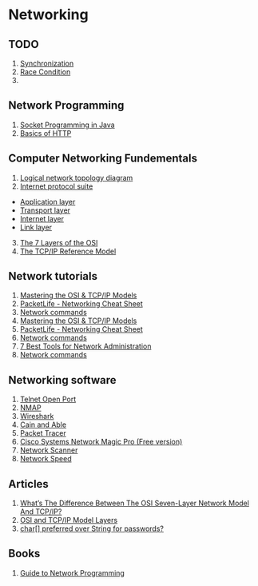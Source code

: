 # Networking



## TODO
1. [Synchronization](https://www.baeldung.com/java-synchronized)
2. [Race Condition](https://stackoverflow.com/questions/34510/what-is-a-race-condition)
3. []()



## Network Programming
1. [Socket Programming in Java](https://www.geeksforgeeks.org/socket-programming-in-java/)
2. [Basics of HTTP](https://developer.mozilla.org/en-US/docs/Web/HTTP/Basics_of_HTTP?fbclid=IwAR0q6vhCaXvqgq_MZ5K3QlRuoPimstAg_2FslOM0vOXQg9qeA5WmA8TkdYk)



## Computer Networking Fundementals
1. [Logical network topology diagram](http://www.conceptdraw.com/examples/a-logical-diagram)
2. [Internet protocol suite](https://en.wikipedia.org/wiki/Internet_protocol_suite)
 * [Application layer](https://en.wikipedia.org/wiki/Application_layer)
 * [Transport layer](https://en.wikipedia.org/wiki/Transport_layer)
 * [Internet layer](https://en.wikipedia.org/wiki/Internet_layer)
 * [Link layer](https://en.wikipedia.org/wiki/Link_layer)
3. [The 7 Layers of the OSI](https://www.webopedia.com/quick_ref/OSI_Layers.asp)
4. [The TCP/IP Reference Model](https://www.studytonight.com/computer-networks/tcp-ip-reference-model)
 
 

## Network tutorials
1. [Mastering the OSI & TCP/IP Models](http://jaredheinrichs.com/mastering-the-osi-tcpip-models.html)
2. [PacketLife - Networking Cheat Sheet](http://packetlife.net/library/cheat-sheets/)
3. [Network commands](https://blog.pandorafms.org/network-commands/)
4. [Mastering the OSI & TCP/IP Models](http://jaredheinrichs.com/mastering-the-osi-tcpip-models.html)
5. [PacketLife - Networking Cheat Sheet](http://packetlife.net/library/cheat-sheets/)
6. [Network commands](https://blog.pandorafms.org/network-commands/)
7. [7 Best Tools for Network Administration](https://blogs.oracle.com/sql/entry/query_tuning_101_comparing_execution?utm_content=buffer88039&utm_medium=social&utm_source=twitter.com&utm_campaign=buffer)
8. [Network commands](https://blog.pandorafms.org/network-commands/)



## Networking software
1. [Telnet Open Port]()
2. [NMAP]()
3. [Wireshark]()
4. [Cain and Able]()
5. [Packet Tracer]()
6. [Cisco Systems Network Magic Pro (Free version)]()
7. [Network Scanner]()
8. [Network Speed](https://fast.com/)



## Articles
1. [What’s The Difference Between The OSI Seven-Layer Network Model And TCP/IP?](http://www.electronicdesign.com/what-s-difference-between/what-s-difference-between-osi-seven-layer-network-model-and-tcpip)
2. [OSI and TCP/IP Model Layers](http://www.pearsonitcertification.com/articles/article.aspx?p=1804869)
3. [char[] preferred over String for passwords?](https://stackoverflow.com/questions/8881291/why-is-char-preferred-over-string-for-passwords)



## Books
1. [Guide to Network Programming](http://beej.us/guide/bgnet/pdf/bgnet_USLetter_2.pdf)